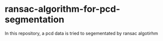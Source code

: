 # ransac-algorithm-for-pcd-segmentation
In this repository, a pcd data is tried to segementated by ransac algotirhm
